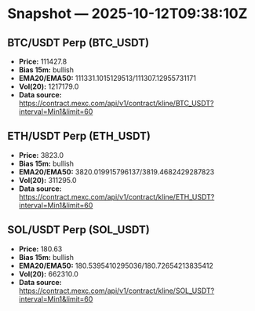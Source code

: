 # Snapshot — 2025-10-12T09:38:10Z

## BTC/USDT Perp (BTC_USDT)
- **Price:** 111427.8
- **Bias 15m:** bullish
- **EMA20/EMA50:** 111331.1015129513/111307.12955731171
- **Vol(20):** 1217179.0
- **Data source:** https://contract.mexc.com/api/v1/contract/kline/BTC_USDT?interval=Min1&limit=60

## ETH/USDT Perp (ETH_USDT)
- **Price:** 3823.0
- **Bias 15m:** bullish
- **EMA20/EMA50:** 3820.019915796137/3819.4682429287823
- **Vol(20):** 311295.0
- **Data source:** https://contract.mexc.com/api/v1/contract/kline/ETH_USDT?interval=Min1&limit=60

## SOL/USDT Perp (SOL_USDT)
- **Price:** 180.63
- **Bias 15m:** bullish
- **EMA20/EMA50:** 180.5395410295036/180.72654213835412
- **Vol(20):** 662310.0
- **Data source:** https://contract.mexc.com/api/v1/contract/kline/SOL_USDT?interval=Min1&limit=60
